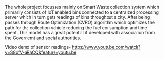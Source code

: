 The whole project focusses mainly on Smart Waste collection system which primarily consists of IoT enabled bins connected to a centraized processing server which in turn gets readings of bins throughout a city. After being passes through Route Optimization (CVRO) algorithm which optimizes the path for the collection vehicle reducing the fuel consumption and time spent. This model has a great potential if developed with association from the Governemt and social authorities.

Video demo of sensor readings- https://www.youtube.com/watch?v=S8ofV-aRaCQ&feature=youtu.be
